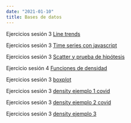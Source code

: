 ```yaml
---
date: "2021-01-10"
title: Bases de datos
---
```

Ejercicios sesión 3 [Line trends](https://drive.google.com/file/d/11r8St6CdALW_kuWE708_lHzSIEnWCPhB/view?usp=sharing)

Ejercicios sesión 3 [Time series con javascript](https://drive.google.com/file/d/1SKESfW2ZGdFSHKEHoK1JMjvArzz-unw_/view?usp=sharing)


Ejercicios sesión 3 [Scatter y prueba de hipótesis](https://drive.google.com/file/d/1yBEVYuzPn6qa4rqbw9FYOe6ODpehij_a/view?usp=sharing) 

Ejercicio sesión 4 [Funciones de densidad ](https://drive.google.com/file/d/1Fy-dJdqbtyVfDmEF9I3KykQieyyWJB9b/view?usp=sharing)



Ejercicios sesión 3 [boxplot](https://drive.google.com/file/d/14koo7pd8BM-vJPghh1yLulMO8LhDv61e/view?usp=sharing) 



Ejercicios sesión 3 [density ejemplo 1 covid  ](https://drive.google.com/file/d/1Fy-dJdqbtyVfDmEF9I3KykQieyyWJB9b/view?usp=sharing)


Ejercicios sesión 3 [density ejemplo 2 covid  ](https://drive.google.com/file/d/1Pb90tgr-5_tn5mZGxSxzKmX-nqeUqZW9/view?usp=sharing)

Ejercicios sesión 3 [density ejemplo 3  ](https://drive.google.com/file/d/1ROv8rZNZJwt6NDdrBoWse0UylVXxU0Ok/view?usp=sharing) 

